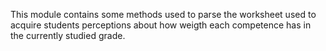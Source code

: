 This module contains some methods used to parse the worksheet used to acquire students perceptions
about how weigth each competence has in the currently studied grade.